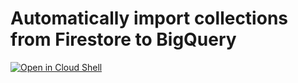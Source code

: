 # Automatically import collections from Firestore to BigQuery

[![Open in Cloud Shell](https://gstatic.com/cloudssh/images/open-btn.svg)](https://shell.cloud.google.com/cloudshell/editor?cloudshell_git_repo=https%3A%2F%2Fgithub.com%2Fdatawispio%2Ffirestore-to-bigquery-script&cloudshell_open_in_editor=import.sh&cloudshell_tutorial=test)

